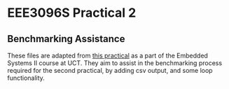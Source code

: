 # EEE3096S Practical 2
## Benchmarking Assistance

These files are adapted from [this practical](https://github.com/kcranky/EEE3096S/tree/master/Prac2) as a part of the Embedded Systems II course at UCT. They aim to assist in the benchmarking process required for the second practical, by adding csv output, and some loop functionality.
